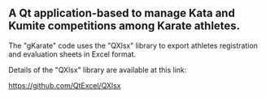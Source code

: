 ## A Qt application-based to manage Kata and Kumite competitions among Karate athletes.

The "gKarate" code uses the "QXlsx" library to export athletes registration and evaluation sheets in Excel format.

Details of the "QXlsx" library are available at this link:

https://github.com/QtExcel/QXlsx
